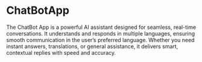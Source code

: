 # ChatBotApp
The ChatBot App is a powerful AI assistant designed for seamless, real-time conversations. It understands and responds in multiple languages, ensuring smooth communication in the user’s preferred language. Whether you need instant answers, translations, or general assistance, it delivers smart, contextual replies with speed and accuracy.
